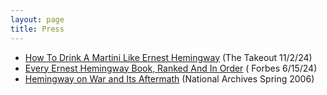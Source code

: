 ```yaml
---
layout: page
title: Press
---
```


- [How To Drink A Martini Like Ernest Hemingway](https://www.thetakeout.com/1701212/ernest-hemingway-martini-order/) (The Takeout 11/2/24)
- [Every Ernest Hemingway Book, Ranked And In Order](https://www.forbes.com/sites/entertainment/article/ernest-hemingway-books/) ( Forbes 6/15/24)
- [Hemingway on War and Its Aftermath](https://www.archives.gov/publications/prologue/2006/spring/hemingway.html) (National Archives Spring 2006)
